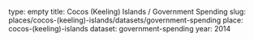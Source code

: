 type: empty
title: Cocos (Keeling) Islands / Government Spending
slug: places/cocos-(keeling)-islands/datasets/government-spending
place: cocos-(keeling)-islands
dataset: government-spending
year: 2014
